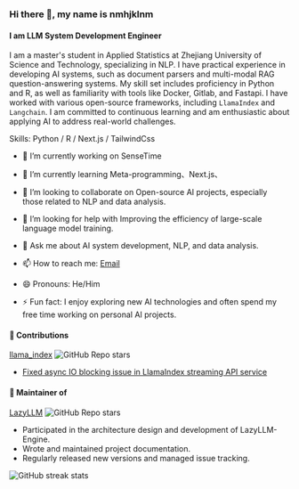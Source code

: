 ### Hi there 👋, my name is nmhjklnm
#### I am LLM System Development Engineer
I am a master's student in Applied Statistics at Zhejiang University of Science and Technology, specializing in NLP. I have practical experience in developing AI systems, such as document parsers and multi-modal RAG question-answering systems. My skill set includes proficiency in Python and R, as well as familiarity with tools like Docker, Gitlab, and Fastapi. I have worked with various open-source frameworks, including `LlamaIndex` and `Langchain`. I am committed to continuous learning and am enthusiastic about applying AI to address real-world challenges.

Skills: Python / R / Next.js / TailwindCss

- 🔭 I’m currently working on SenseTime 
- 🌱 I’m currently learning Meta-programming、Next.js、 
- 👯 I’m looking to collaborate on Open-source AI projects, especially those related to NLP and data analysis. 
- 🤔 I’m looking for help with Improving the efficiency of large-scale language model training. 
- 💬 Ask me about AI system development, NLP, and data analysis. 
- 📫 How to reach me: [Email](mailto:yangchichi@126.com)  

- 😄 Pronouns: He/Him 
- ⚡ Fun fact: I enjoy exploring new AI technologies and often spend my free time working on personal AI projects. 

#### 🌟 Contributions

[llama_index](https://github.com/run-llama/llama_index) ![GitHub Repo stars](https://img.shields.io/github/stars/run-llama/llama_index?style=social)
  - [Fixed async IO blocking issue in LlamaIndex streaming API service](https://github.com/run-llama/llama_index/pull/14714)

#### 🔧 Maintainer of

[LazyLLM](https://github.com/LazyAGI/LazyLLM) ![GitHub Repo stars](https://img.shields.io/github/stars/LazyAGI/LazyLLM?style=social)
  - Participated in the architecture design and development of LazyLLM-Engine.
  - Wrote and maintained project documentation.
  - Regularly released new versions and managed issue tracking.
  
![GitHub streak stats](https://streak-stats.demolab.com/?user=nmhjklnm)  

